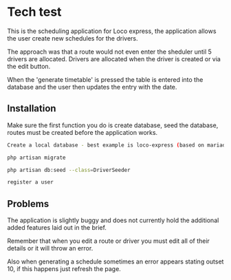 # Tech test 

This is the scheduling application for Loco express, the application allows the user create new schedules for the drivers.

The approach was that a route would not even enter the sheduler until 5 drivers are allocated. Drivers are allocated
when the driver is created or via the edit button.

When the 'generate timetable' is pressed the table is entered into the database and the user then updates the entry with the date.
## Installation

Make sure the first function you do is create database, seed the database, routes must be created before the application works.

```bash
Create a local database - best example is loco-express (based on mariadb)

php artisan migrate

php artisan db:seed --class=DriverSeeder

register a user
```

## Problems

The application is slightly buggy and does not currently hold the additional added features laid out in the brief.

Remember that when you edit a route or driver you must edit all of their details or it will throw an error.

Also when generating a schedule sometimes an error appears stating outset 10, if this happens just refresh the page.